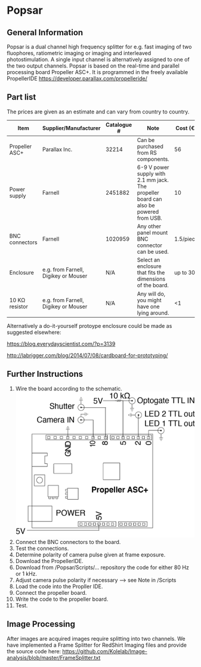 # Popsar

## General Information

Popsar is a dual channel high frequency splitter for e.g. fast imaging of two fluophores, ratiometric imaging or 
imaging and interleaved photostimulation. A single input channel is alternatively assigned to one of the two output channels.
Popsar is based on the real-time and parallel processing board Propeller ASC+. It is programmed in the freely available
PropellerIDE https://developer.parallax.com/propelleride/



## Part list

The prices are given as an estimate and can vary from country to country.

Item | Supplier/Manufacturer | Catalogue # | Note | Cost (€)
------------ | ------------- | ------------- | ------------- | -------------
Propeller ASC+ | Parallax Inc. | 32214 | Can be purchased from RS components. | 56
Power supply | Farnell | 2451882 | 6-9 V power supply with 2.1 mm jack. The propeller board can also be powered from USB. | 10
BNC connectors | Farnell | 1020959 | Any other panel mount BNC connector can be used. | 1.5/piece
Enclosure | e.g. from Farnell, Digikey or Mouser | N/A | Select an enclosure that fits the dimensions of the board. | up to 30
10 KΩ resistor | e.g. from Farnell, Digikey or Mouser | N/A | Any will do, you might have one lying around. | <1

Alternatively a do-it-yourself protoype enclosure could be made as suggested elsewhere:

https://blog.everydayscientist.com/?p=3139

http://labrigger.com/blog/2014/07/08/cardboard-for-prototyping/


## Further Instructions

1. Wire the board according to the schematic. 
![Circuit Image](https://github.com/Kolelab/Fluorescence-Microscopy-Tools/blob/master/Popsar/Circuit%20Popsar.png)
1. Connect the BNC connectors to the board.
1. Test the connections.
1. Determine polarity of camera pulse given at frame exposure.
1. Download the PropellerIDE.
1. Download from /Popsar/Scripts/... repository the code for either 80 Hz or 1 kHz. 
1. Adjust camera pulse polarity if necessary --> see Note in /Scripts
1. Load the code into the Propller IDE.
1. Connect the propeller board.
1. Write the code to the propeller board.
1. Test.


## Image Processing
After images are acquired images require splitting into two channels. We have implemented a Frame Splitter for RedShirt Imaging files and provide the source code here: https://github.com/Kolelab/Image-analysis/blob/master/FrameSplitter.txt




